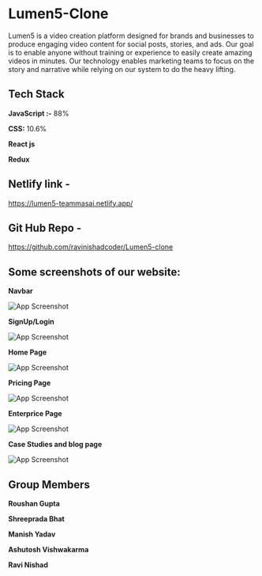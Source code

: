 
# Lumen5-Clone 

Lumen5 is a video creation platform designed for brands and businesses to produce engaging video content for social posts, stories, and ads. Our goal is to enable anyone without training or experience to easily create amazing videos in minutes. Our technology enables marketing teams to focus on the story and narrative while relying on our system to do the heavy lifting.



## Tech Stack

**JavaScript :-** 88%

**CSS:** 10.6%

**React js** 

**Redux**





## Netlify link - 
https://lumen5-teammasai.netlify.app/

## Git Hub Repo - 
https://github.com/ravinishadcoder/Lumen5-clone





<h2>Some screenshots of our website:</h2>









**Navbar**

![App Screenshot](https://miro.medium.com/max/875/1*_U-2KW7U6EpoSl78BgjNfQ.png)


**SignUp/Login**

![App Screenshot](https://miro.medium.com/max/875/1*4O7pKYS1qZR8AfkKvZfjEg.gif)




**Home Page**


![App Screenshot](https://miro.medium.com/max/750/1*OB6DBNhwDJGxE1cMLlPJ9Q.gif)




**Pricing Page**


![App Screenshot](https://miro.medium.com/max/750/1*2xhCKZTuqAqXgcLwDmLY2A.gif)


**Enterprice Page**

![App Screenshot](https://miro.medium.com/max/875/1*CFVU-3Di1Cakun2oIk4MRA.gif)



**Case Studies and blog page**


![App Screenshot](https://miro.medium.com/max/875/1*lHQC7KMiaovKF8xL6cXb-g.gif)




## Group Members

**Roushan Gupta**

**Shreeprada Bhat**

**Manish Yadav**

**Ashutosh Vishwakarma**

**Ravi Nishad**









